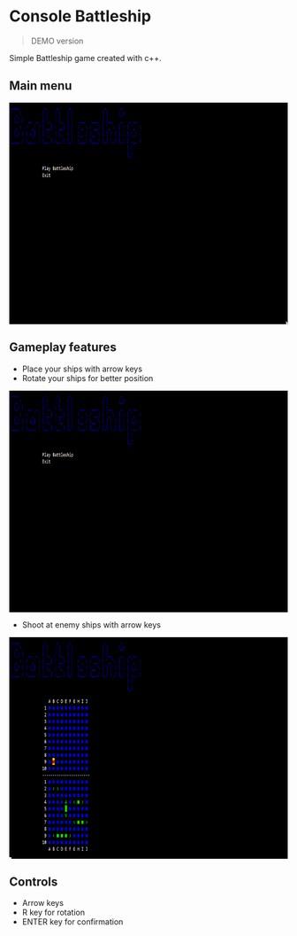 # Console Battleship 
>DEMO version

Simple Battleship game created with c++. 

## Main menu
<img src="https://github.com/Stebis-dev/Battleship/blob/main-v.1/B0GzgZCX62.gif?raw=true" align="center"
     alt="Game main screen" width="711" height="400">
## Gameplay features

- Place your ships with arrow keys
- Rotate your ships for better position

<img src="https://github.com/Stebis-dev/Battleship/blob/main-v.1/M3DPHC8cAt.gif?raw=true" align="center"
     alt="Placing ship" width="711" height="400">

- Shoot at enemy ships with arrow keys

<img src="https://github.com/Stebis-dev/Battleship/blob/main-v.1/IIdvtjAxOX.gif?raw=true" align="center"
     alt="Shooting" width="711" height="400">

## Controls
- Arrow keys
- R key for rotation
- ENTER key for confirmation

